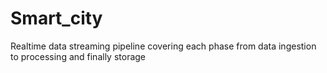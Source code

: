 # Smart_city
 Realtime data streaming pipeline covering each phase from data ingestion to processing and finally storage
